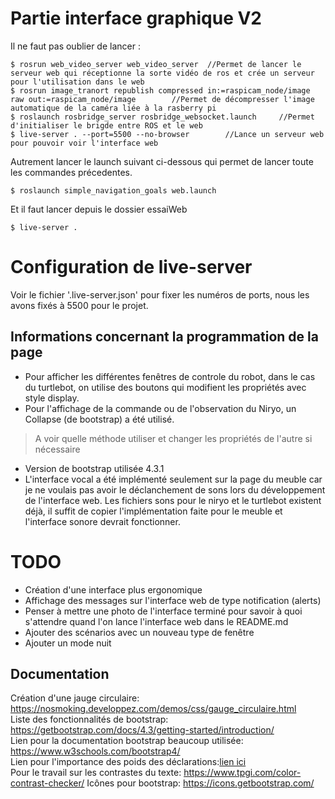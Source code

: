 # Partie interface graphique V2

Il ne faut pas oublier de lancer :

	$ rosrun web_video_server web_video_server 	//Permet de lancer le serveur web qui réceptionne la sorte vidéo de ros et crée un serveur pour l'utilisation dans le web
	$ rosrun image_tranort republish compressed in:=raspicam_node/image raw out:=raspicam_node/image		//Permet de décompresser l'image automatique de la caméra liée à la rasberry pi
	$ roslaunch rosbridge_server rosbridge_websocket.launch		//Permet d'initialiser le brigde entre ROS et le web
	$ live-server . --port=5500 --no-browser		//Lance un serveur web pour pouvoir voir l'interface web


Autrement lancer le launch suivant ci-dessous qui permet de lancer toute les commandes précedentes.

	$ roslaunch simple_navigation_goals web.launch
Et il faut lancer depuis le dossier essaiWeb

	$ live-server .

# Configuration de live-server
Voir le fichier '.live-server.json' pour fixer les numéros de ports, nous les avons fixés à 5500 pour le projet.

## Informations concernant la programmation de la page
- Pour afficher les différentes fenêtres de controle du robot, dans le cas du turtlebot, on utilise des boutons qui modifient les propriétés avec style display. 
- Pour l'affichage de la commande ou de l'observation du Niryo, un Collapse (de bootstrap) a été utilisé.  
> A voir quelle méthode utiliser et changer les propriétés de l'autre si nécessaire  
- Version de bootstrap utilisée 4.3.1
- L'interface vocal a été implémenté seulement sur la page du meuble car je ne voulais pas avoir le déclanchement de sons lors du développement de l'interface web. Les fichiers sons pour le niryo et le turtlebot existent déjà, il suffit de copier l'implémentation faite pour le meuble et l'interface sonore devrait fonctionner.


# TODO 
- Création d'une interface plus ergonomique
- Affichage des messages sur l'interface web de type notification (alerts)
- Penser à mettre une photo de l'interface terminé pour savoir à quoi s'attendre quand l'on lance l'interface web dans le README.md
- Ajouter des scénarios avec un nouveau type de fenêtre
- Ajouter un mode nuit 

## Documentation
Création d'une jauge circulaire: https://nosmoking.developpez.com/demos/css/gauge_circulaire.html  
Liste des fonctionnalités de bootstrap: https://getbootstrap.com/docs/4.3/getting-started/introduction/  
Lien pour la documentation bootstrap beaucoup utilisée: https://www.w3schools.com/bootstrap4/  
Lien pour l'importance des poids des déclarations:[lien ici](https://www.emmanuelbeziat.com/blog/principes-du-css-poids-des-declarations/ "lien rapide")  
Pour le travail sur les contrastes du texte: https://www.tpgi.com/color-contrast-checker/
Icônes pour bootstrap: https://icons.getbootstrap.com/

